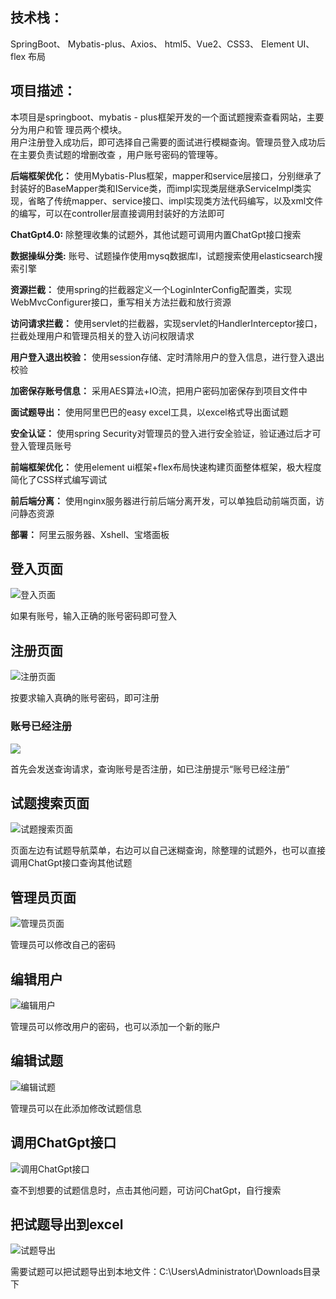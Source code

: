 ## 技术栈：
SpringBoot、   Mybatis-plus、Axios、  html5、Vue2、CSS3、   Element UI、flex 布局<br/>
## 项目描述： 
本项目是springboot、mybatis - plus框架开发的一个面试题搜索查看网站，主要分为用户和管  理员两个模块。<br/>
用户注册登入成功后，即可选择自己需要的面试进行模糊查询。管理员登入成功后在主要负责试题的增删改查 ，用户账号密码的管理等。<br/>

**后端框架优化：**
使用Mybatis-Plus框架，mapper和service层接口，分别继承了封装好的BaseMapper类和IService类，而impl实现类层继承ServiceImpl类实现，省略了传统mapper、service接口、impl实现类方法代码编写，以及xml文件的编写，可以在controller层直接调用封装好的方法即可<br/>

**ChatGpt4.0:** 
除整理收集的试题外，其他试题可调用内置ChatGpt接口搜索<br/>

**数据操纵分类:**
账号、试题操作使用mysq数据库l，试题搜索使用elasticsearch搜索引擎<br/>

**资源拦截：** 
使用spring的拦截器定义一个LoginInterConfig配置类，实现WebMvcConfigurer接口，重写相关方法拦截和放行资源<br/>

**访问请求拦截：** 
使用servlet的拦截器，实现servlet的HandlerInterceptor接口，拦截处理用户和管理员相关的登入访问权限请求<br/>

**用户登入退出校验：**
使用session存储、定时清除用户的登入信息，进行登入退出校验<br/>

**加密保存账号信息：** 
采用AES算法+IO流，把用户密码加密保存到项目文件中<br/>

**面试题导出：** 
使用阿里巴巴的easy excel工具，以excel格式导出面试题<br/>

**安全认证：**
使用spring Security对管理员的登入进行安全验证，验证通过后才可登入管理员账号<br/>

**前端框架优化：**
使用element ui框架+flex布局快速构建页面整体框架，极大程度简化了CSS样式编写调试<br/>

**前后端分离：**
使用nginx服务器进行前后端分离开发，可以单独启动前端页面，访问静态资源<br/>

**部署：**
阿里云服务器、Xshell、宝塔面板<br/>

## 登入页面
![登入页面](https://github.com/YyangZhiHeng/itembankshop/blob/main/picture/login.png)
<p>如果有账号，输入正确的账号密码即可登入</p>

## 注册页面
![注册页面](https://github.com/YyangZhiHeng/itembankshop/blob/main/picture/register.png)
<p>按要求输入真确的账号密码，即可注册</p>

### 账号已经注册
![](https://github.com/YyangZhiHeng/itembankshop/blob/main/picture/Reregister.png)
<p>首先会发送查询请求，查询账号是否注册，如已注册提示“账号已经注册”</p>

## 试题搜索页面
![试题搜索页面](https://github.com/YyangZhiHeng/itembankshop/blob/main/picture/main.png)
<p>页面左边有试题导航菜单，右边可以自己迷糊查询，除整理的试题外，也可以直接调用ChatGpt接口查询其他试题</p>

## 管理员页面

![管理员页面](https://github.com/YyangZhiHeng/itembankshop/blob/main/picture/admin.png)
<p>管理员可以修改自己的密码</p>

## 编辑用户

![编辑用户](https://github.com/YyangZhiHeng/itembankshop/blob/main/picture/edituser.png)
<p>管理员可以修改用户的密码，也可以添加一个新的账户</p>

## 编辑试题

![编辑试题](https://github.com/YyangZhiHeng/itembankshop/blob/main/picture/edititem.png)
<p>管理员可以在此添加修改试题信息</p>

## 调用ChatGpt接口

![调用ChatGpt接口](https://github.com/YyangZhiHeng/itembankshop/blob/main/picture/ChatGPT.png)
<p>查不到想要的试题信息时，点击其他问题，可访问ChatGpt，自行搜索</p>

## 把试题导出到excel

![试题导出](https://github.com/YyangZhiHeng/itembankshop/blob/main/picture/question.png)
<p>需要试题可以把试题导出到本地文件：C:\Users\Administrator\Downloads目录下</p>

